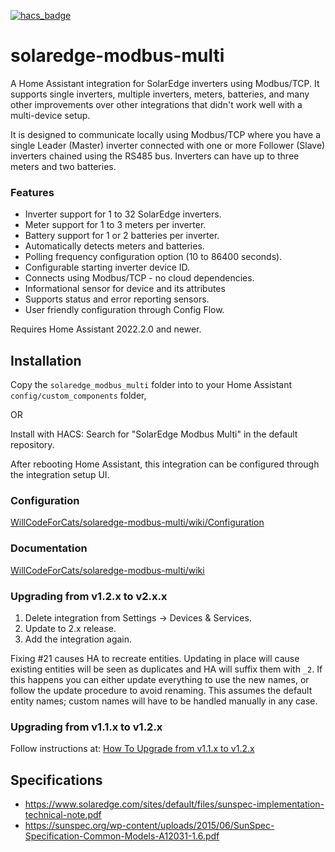[![hacs_badge](https://img.shields.io/badge/HACS-Default-41BDF5.svg?style=for-the-badge)](https://github.com/hacs/integration)

# solaredge-modbus-multi
A Home Assistant integration for SolarEdge inverters using Modbus/TCP. It supports single inverters, multiple inverters, meters, batteries, and many other improvements over other integrations that didn't work well with a multi-device setup.

It is designed to communicate locally using Modbus/TCP where you have a single Leader (Master) inverter connected with one or more Follower (Slave) inverters chained using the RS485 bus. Inverters can have up to three meters and two batteries.

### Features
* Inverter support for 1 to 32 SolarEdge inverters.
* Meter support for 1 to 3 meters per inverter.
* Battery support for 1 or 2 batteries per inverter.
* Automatically detects meters and batteries.
* Polling frequency configuration option (10 to 86400 seconds).
* Configurable starting inverter device ID.
* Connects using Modbus/TCP - no cloud dependencies.
* Informational sensor for device and its attributes
* Supports status and error reporting sensors.
* User friendly configuration through Config Flow.

Requires Home Assistant 2022.2.0 and newer.

## Installation
Copy the `solaredge_modbus_multi` folder into to your Home Assistant `config/custom_components` folder,

OR

Install with HACS: Search for "SolarEdge Modbus Multi" in the default repository.

After rebooting Home Assistant, this integration can be configured through the integration setup UI.

### Configuration
[WillCodeForCats/solaredge-modbus-multi/wiki/Configuration](https://github.com/WillCodeForCats/solaredge-modbus-multi/wiki/Configuration)

### Documentation

[WillCodeForCats/solaredge-modbus-multi/wiki](https://github.com/WillCodeForCats/solaredge-modbus-multi/wiki)

### Upgrading from v1.2.x to v2.x.x
1.  Delete integration from Settings -> Devices & Services.
2. Update to 2.x release.
3. Add the integration again.

Fixing #21 causes HA to recreate entities. Updating in place will cause existing entities will be seen as duplicates and HA will suffix them with `_2`. If this happens you can either update everything to use the new names, or follow the update procedure to avoid renaming. This assumes the default entity names; custom names will have to be handled manually in any case.

### Upgrading from v1.1.x to v1.2.x
Follow instructions at: [How To Upgrade from v1.1.x to v1.2.x](https://github.com/WillCodeForCats/solaredge-modbus-multi/wiki/How-To-Upgrade-from-v1.1.x-to-v1.2.x)

## Specifications
- https://www.solaredge.com/sites/default/files/sunspec-implementation-technical-note.pdf
- https://sunspec.org/wp-content/uploads/2015/06/SunSpec-Specification-Common-Models-A12031-1.6.pdf
